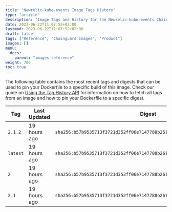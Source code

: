 ```yaml
---
title: "Newrelic-kube-events Image Tags History"
type: "article"
description: "Image Tags and History for the Newrelic-kube-events Chainguard Image"
date: 2023-06-22T11:07:52+02:00
lastmod: 2023-06-22T11:07:52+02:00
draft: false
tags: ["Reference", "Chainguard Images", "Product"]
images: []
menu:
  docs:
    parent: "images-reference"
weight: 700
toc: true
---
```


The following table contains the most recent tags and digests that can be used to pin your Dockerfile to a specific build of this image. Check our guide on [Using the Tag History API](/chainguard/chainguard-images/using-the-tag-history-api/) for information on how to fetch all tags from an image and how to pin your Dockerfile to a specific digest.

| Tag      | Last Updated | Digest                                                                    |
|----------|--------------|---------------------------------------------------------------------------|
| `2.1.2`  | 19 hours ago | `sha256:b57b9535713f3721d352ff06e7147788b261554cd15b6a38db786a9d7736d61f` |
| `latest` | 19 hours ago | `sha256:b57b9535713f3721d352ff06e7147788b261554cd15b6a38db786a9d7736d61f` |
| `2`      | 19 hours ago | `sha256:b57b9535713f3721d352ff06e7147788b261554cd15b6a38db786a9d7736d61f` |
| `2.1`    | 19 hours ago | `sha256:b57b9535713f3721d352ff06e7147788b261554cd15b6a38db786a9d7736d61f` |
